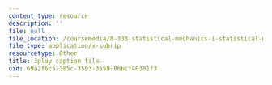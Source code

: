 ```yaml
---
content_type: resource
description: ''
file: null
file_location: /coursemedia/8-333-statistical-mechanics-i-statistical-mechanics-of-particles-fall-2013/69a2f6c5385c3593365986bcf40381f3_hRHzPaDpgu0.srt
file_type: application/x-subrip
resourcetype: Other
title: 3play caption file
uid: 69a2f6c5-385c-3593-3659-86bcf40381f3
---
```

